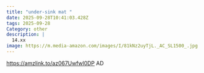 ```yaml
---
title: "under-sink mat "
date: 2025-09-28T10:41:03.428Z
tags: 2025-09-28
Category: other
description: |
  14.xx
image: https://m.media-amazon.com/images/I/81kNz2uyTjL._AC_SL1500_.jpg
---
```

https://amzlink.to/az067Uwfwl0DP
AD